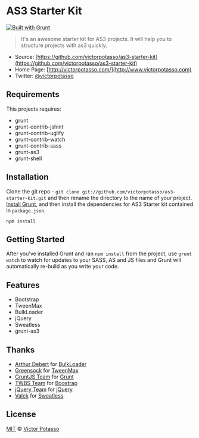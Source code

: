 # AS3 Starter Kit

[![Built with Grunt](https://cdn.gruntjs.com/builtwith.png)](http://gruntjs.com/)

> It's an awesome starter kit for AS3 projects. It will help you to structure projects with as3 quickly.

* Source: [https://github.com/victorpotasso/as3-starter-kit](https://github.com/victorpotasso/as3-starter-kit)
* Home Page: [http://victorpotasso.com/](http://www.victorpotasso.com)
* Twitter: [@victorpotasso](https://twitter.com/victorpotasso)

## Requirements
This projects requires:

+ grunt
+ grunt-contrib-jshint
+ grunt-contrib-uglify
+ grunt-contrib-watch
+ grunt-contrib-sass
+ grunt-as3
+ grunt-shell

## Installation

Clone the git repo - `git clone git://github.com/victorpotasso/as3-starter-kit.git` and then rename the directory to the name of your project. [Install Grunt](http://gruntjs.com/getting-started), and then install the dependencies for AS3 Starter kit contained in `package.json`.

```
npm install
```

## Getting Started

After you've installed Grunt and ran `npm install` from the project, use `grunt watch` to watch for updates to your SASS, AS and JS files and Grunt will automatically re-build as you write your code.

## Features

* Bootstrap
* TweenMax
* BulkLoader
* jQuery
* Sweatless
* grunt-as3

## Thanks

+ [Arthur Debert](https://github.com/arthur-debert) for [BulkLoader](https://github.com/arthur-debert/BulkLoader/)
+ [Greensock](http://www.greensock.com/) for [TweenMax](http://www.greensock.com/tweenmax/)
+ [GruntJS Team](https://github.com/gruntjs) for [Grunt](https://github.com/gruntjs/grunt/)
+ [TWBS Team](https://github.com/twbs) for [Boostrap](https://github.com/twbs/bootstrap/)
+ [jQuery Team](https://github.com/jquery) for [jQuery](https://github.com/jquery/jquery/)
+ [Valck](http://valck.in) for [Sweatless](https://github.com/valck/sweatless/)

## License
[MIT](http://opensource.org/licenses/MIT) © [Victor Potasso](http://victorpotasso.com)
